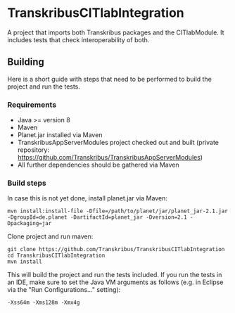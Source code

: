 # TranskribusCITlabIntegration

A project that imports both Transkribus packages and the CITlabModule.
It includes tests that check interoperability of both.

## Building
Here is a short guide with steps that need to be performed
to build the project and run the tests.

### Requirements
- Java >= version 8
- Maven
- Planet.jar installed via Maven
- TranskribusAppServerModules project checked out and built (private repository: https://github.com/Transkribus/TranskribusAppServerModules)
- All further dependencies should be gathered via Maven

### Build steps
In case this is not yet done, install planet.jar via Maven:

```
mvn install:install-file -Dfile=/path/to/planet/jar/planet_jar-2.1.jar -DgroupId=de.planet -DartifactId=planet_jar -Dversion=2.1 -Dpackaging=jar
```
Clone project and run maven:

```
git clone https://github.com/Transkribus/TranskribusCITlabIntegration
cd TranskribusCITlabIntegration
mvn install
```
This will build the project and run the tests included. If you run the tests in an IDE, make sure to set the Java VM arguments as follows (e.g. in Eclipse via the "Run Configurations..." setting):
```
-Xss64m -Xms128m -Xmx4g
```
